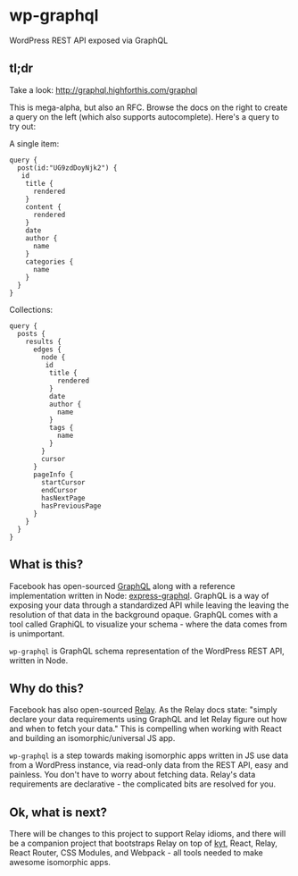 # wp-graphql
WordPress REST API exposed via GraphQL

## tl;dr

Take a look: http://graphql.highforthis.com/graphql

This is mega-alpha, but also an RFC. Browse the docs on the right to create a query on the left (which also supports autocomplete). Here's a query to try out:

A single item:
```
query {
  post(id:"UG9zdDoyNjk2") {
   id
    title {
      rendered
    }
    content {
      rendered
    }
    date
    author {
      name
    }
    categories {
      name
    }         
  }
}
```

Collections:
```
query {
  posts {
    results {
      edges {
        node {
         id
          title {
            rendered
          }
          date
          author {
            name
          }
          tags {
            name
          }         
        }
        cursor
      }
      pageInfo {
        startCursor
        endCursor
        hasNextPage
        hasPreviousPage
      }
    }
  }
}
```

## What is this?

Facebook has open-sourced [GraphQL](http://graphql.org/) along with a reference implementation written in Node: [express-graphql](https://github.com/graphql/express-graphql). GraphQL is a way of exposing your data through a standardized API while leaving the leaving the resolution of that data in the background opaque. GraphQL comes with a tool called GraphiQL to visualize your schema - where the data comes from is unimportant.

`wp-graphql` is GraphQL schema representation of the WordPress REST API, written in Node.

## Why do this?

Facebook has also open-sourced [Relay](https://facebook.github.io/relay/). As the Relay docs state: "simply declare your data requirements using GraphQL and let Relay figure out how and when to fetch your data." This is compelling when working with React and building an isomorphic/universal JS app.

`wp-graphql` is a step towards making isomorphic apps written in JS use data from a WordPress instance, via read-only data from the REST API, easy and painless. You don't have to worry about fetching data. Relay's data requirements are declarative - the complicated bits are resolved for you.

## Ok, what is next?

There will be changes to this project to support Relay idioms, and there will be a companion project that bootstraps Relay on top of [kyt](https://github.com/nytimes/kyt), React, Relay, React Router, CSS Modules, and Webpack - all tools needed to make awesome isomorphic apps.
